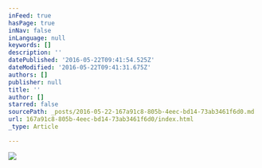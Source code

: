 ```yaml
---
inFeed: true
hasPage: true
inNav: false
inLanguage: null
keywords: []
description: ''
datePublished: '2016-05-22T09:41:54.525Z'
dateModified: '2016-05-22T09:41:31.675Z'
authors: []
publisher: null
title: ''
author: []
starred: false
sourcePath: _posts/2016-05-22-167a91c8-805b-4eec-bd14-73ab3461f6d0.md
url: 167a91c8-805b-4eec-bd14-73ab3461f6d0/index.html
_type: Article

---
```

![](https://the-grid-user-content.s3-us-west-2.amazonaws.com/ccb93fbe-2097-46da-b53b-b0fdb047101c.jpg)
